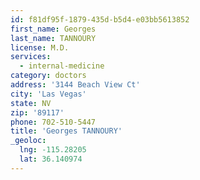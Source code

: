 ```yaml
---
id: f81df95f-1879-435d-b5d4-e03bb5613852
first_name: Georges
last_name: TANNOURY
license: M.D.
services:
  - internal-medicine
category: doctors
address: '3144 Beach View Ct'
city: 'Las Vegas'
state: NV
zip: '89117'
phone: 702-510-5447
title: 'Georges TANNOURY'
_geoloc:
  lng: -115.28205
  lat: 36.140974
---
```

